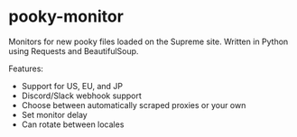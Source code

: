 # pooky-monitor
Monitors for new pooky files loaded on the Supreme site. Written in Python using Requests and BeautifulSoup.

Features:
- Support for US, EU, and JP
- Discord/Slack webhook support
- Choose between automatically scraped proxies or your own
- Set monitor delay
- Can rotate between locales
